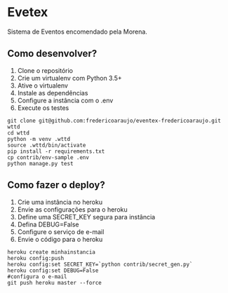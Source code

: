 # Evetex

Sistema de Eventos encomendado pela Morena.

## Como desenvolver?

1. Clone o repositório
2. Crie um virtualenv com Python 3.5+
3. Ative o virtualenv
4. Instale as dependências
5. Configure a instância com o .env
6. Execute os testes

```console
git clone git@github.com:fredericoaraujo/eventex-fredericoaraujo.git wttd
cd wttd
python -m venv .wttd
source .wttd/bin/activate
pip install -r requirements.txt
cp contrib/env-sample .env
python manage.py test
```
## Como fazer o deploy?

1. Crie uma instância no heroku
2. Envie as configurações para o heroku
3. Define uma SECRET_KEY segura para instância
4. Defina DEBUG=False
5. Configure o serviço de e-mail
6. Envie o código para o heroku

```console
heroku create minhainstancia
heroku config:push
heroku config:set SECRET_KEY=`python contrib/secret_gen.py`
heroku config:set DEBUG=False
#configura o e-mail
git push heroku master --force
```
